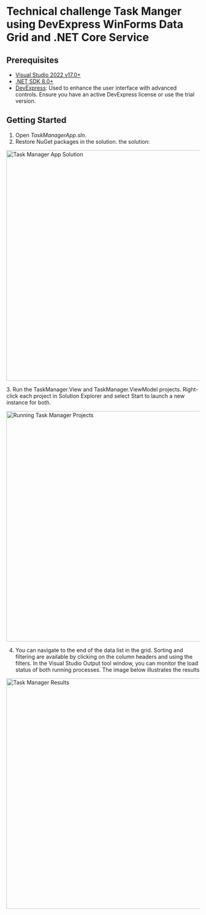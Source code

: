 # Technical challenge Task Manger using DevExpress WinForms Data Grid and .NET Core Service

## Prerequisites

- [Visual Studio 2022 v17.0+](https://visualstudio.microsoft.com/vs/)
- [.NET SDK 8.0+](https://dotnet.microsoft.com/en-us/download/dotnet)
- [DevExpress](https://www.devexpress.com/): Used to enhance the user interface with advanced controls. Ensure you have an active DevExpress license or use the trial version. 

## Getting Started

1. Open *TaskManagerApp.sln*.
2. Restore NuGet packages in the solution. the solution:

<p align="left">
  <img src="https://github.com/user-attachments/assets/cccf3cc8-351c-4fa7-89f6-92b15390371f" alt="Task Manager App Solution" width="600">
</p>
3. Run the TaskManager.View and TaskManager.ViewModel projects. Right-click each project in Solution Explorer and select Start to launch a new instance for both.

<p align="left">
  <img src="https://github.com/user-attachments/assets/7c67a7c4-0f4a-40fb-a4cf-da243a170b66" alt="Running Task Manager Projects" width="600">
</p>

4. You can navigate to the end of the data list in the grid. Sorting and filtering are available by clicking on the column headers and using the filters. In the Visual Studio Output tool window, you can monitor the load status of both running processes. The image below illustrates the results

<p align="left"> 
  <img src="https://github.com/user-attachments/assets/b4adfe0e-6ac2-43aa-aeb4-01b02a1f3374" alt="Task Manager Results" width="600"> 
</p>
